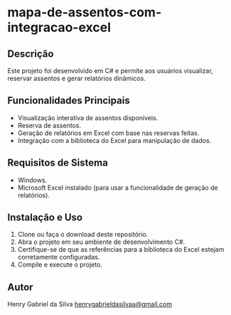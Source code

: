 # mapa-de-assentos-com-integracao-excel

## Descrição

Este projeto foi desenvolvido em C# e permite aos usuários visualizar, reservar assentos e gerar relatórios dinâmicos.

## Funcionalidades Principais

- Visualização interativa de assentos disponíveis.
- Reserva de assentos.
- Geração de relatórios em Excel com base nas reservas feitas.
- Integração com a biblioteca do Excel para manipulação de dados.

## Requisitos de Sistema

- Windows.
- Microsoft Excel instalado (para usar a funcionalidade de geração de relatórios).

## Instalação e Uso

1. Clone ou faça o download deste repositório.
2. Abra o projeto em seu ambiente de desenvolvimento C#.
3. Certifique-se de que as referências para a biblioteca do Excel estejam corretamente configuradas.
4. Compile e execute o projeto.


## Autor

Henry Gabriel da Silva
henrygabrieldasilvaa@gmail.com

